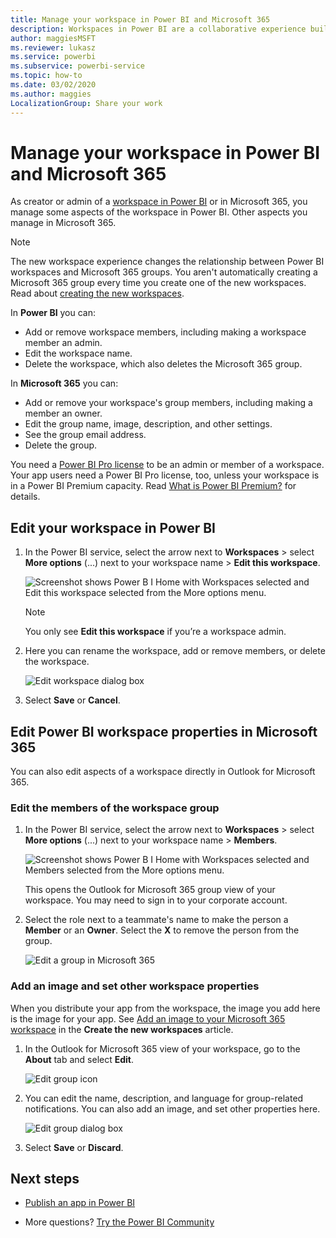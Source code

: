 ```yaml
---
title: Manage your workspace in Power BI and Microsoft 365
description: Workspaces in Power BI are a collaborative experience built on Microsoft 365 groups. Manage your workspaces in Power BI and also in Microsoft 365.
author: maggiesMSFT
ms.reviewer: lukasz
ms.service: powerbi
ms.subservice: powerbi-service
ms.topic: how-to
ms.date: 03/02/2020
ms.author: maggies
LocalizationGroup: Share your work
---
```


# Manage your workspace in Power BI and Microsoft 365

As creator or admin of a [workspace in Power BI](service-create-distribute-apps.md) or in Microsoft 365, you manage some aspects of the workspace in Power BI. Other aspects you manage in Microsoft 365.

> [!NOTE]
> The new workspace experience changes the relationship between Power BI workspaces and Microsoft 365 groups. You aren't automatically creating a Microsoft 365 group every time you create one of the new workspaces. Read about [creating the new workspaces](service-create-the-new-workspaces.md).

In **Power BI** you can:

* Add or remove workspace members, including making a workspace member an admin.
* Edit the workspace name.
* Delete the workspace, which also deletes the Microsoft 365 group.

In **Microsoft 365** you can:

* Add or remove your workspace's group members, including making a member an owner.
* Edit the group name, image, description, and other settings.
* See the group email address.
* Delete the group.

You need a [Power BI Pro license](../fundamentals/service-features-license-type.md) to be an admin or member of a workspace. Your app users need a Power BI Pro license, too, unless your workspace is in a Power BI Premium capacity. Read [What is Power BI Premium?](../admin/service-premium-what-is.md) for details.

## Edit your workspace in Power BI

1. In the Power BI service, select the arrow next to **Workspaces** > select **More options** (...) next to your workspace name > **Edit this workspace**.

   ![Screenshot shows Power B I Home with Workspaces selected and Edit this workspace selected from the More options menu.](media/service-manage-app-workspace-in-power-bi-and-office-365/power-bi-app-ellipsis.png)

   > [!NOTE]
   > You only see **Edit this workspace** if you’re a workspace admin.

1. Here you can rename the workspace, add or remove members, or delete the workspace.

   ![Edit workspace dialog box](media/service-manage-app-workspace-in-power-bi-and-office-365/power-bi-app-edit-workspace.png)

1. Select **Save** or **Cancel**.

## Edit Power BI workspace properties in Microsoft 365

You can also edit aspects of a workspace directly in Outlook for Microsoft 365.

### Edit the members of the workspace group

1. In the Power BI service, select the arrow next to **Workspaces** > select **More options** (...) next to your workspace name > **Members**.

   ![Screenshot shows Power B I Home with Workspaces selected and Members selected from the More options menu.](media/service-manage-app-workspace-in-power-bi-and-office-365/power-bi-app-ellipsis-members.png)

   This opens the Outlook for Microsoft 365 group view of your workspace. You may need to sign in to your corporate account.

1. Select the role next to a teammate's name to make the person a **Member** or an **Owner**. Select the **X** to remove the person from the group.

   ![Edit a group in Microsoft 365](media/service-manage-app-workspace-in-power-bi-and-office-365/pbi_managegroupo365.png)

### Add an image and set other workspace properties

When you distribute your app from the workspace, the image you add here is the image for your app. See [Add an image to your Microsoft 365 workspace](service-create-workspaces.md#add-an-image-to-your-microsoft-365-workspace-optional) in the **Create the new workspaces** article.

1. In the Outlook for Microsoft 365 view of your workspace, go to the **About** tab and select **Edit**.

    ![Edit group icon](media/service-manage-app-workspace-in-power-bi-and-office-365/pbi_editgroupo365.png)
1. You can edit the name, description, and language for group-related notifications. You can also add an image, and set other properties here.

   ![Edit group dialog box](media/service-manage-app-workspace-in-power-bi-and-office-365/pbi_editgrpo365dialog.png)

1. Select **Save** or **Discard**.

## Next steps

* [Publish an app in Power BI](service-create-distribute-apps.md)

* More questions? [Try the Power BI Community](https://community.powerbi.com/)
